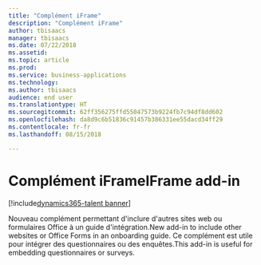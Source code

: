 ```yaml
---
title: "Complément iFrame"
description: "Complément iFrame"
author: tbisaacs
manager: tbisaacs
ms.date: 07/22/2018
ms.assetid: 
ms.topic: article
ms.prod: 
ms.service: business-applications
ms.technology: 
ms.author: tbisaacs
audience: end user
ms.translationtype: HT
ms.sourcegitcommit: 62ff356275ffd55047573b9224fb7c94df8dd602
ms.openlocfilehash: da8d9c6b51836c91457b386331ee55dacd34ff29
ms.contentlocale: fr-fr
ms.lasthandoff: 08/15/2018

---
```

#  <a name="iframe-add-in"></a><span data-ttu-id="92468-103">Complément iFrame</span><span class="sxs-lookup"><span data-stu-id="92468-103">IFrame add-in</span></span> 

[!include[dynamics365-talent banner](../../includes/dynamics365-talent.md)]



<span data-ttu-id="92468-104">Nouveau complément permettant d'inclure d'autres sites web ou formulaires Office à un guide d'intégration.</span><span class="sxs-lookup"><span data-stu-id="92468-104">New add-in to include other websites or Office Forms in an onboarding guide.</span></span> <span data-ttu-id="92468-105">Ce complément est utile pour intégrer des questionnaires ou des enquêtes.</span><span class="sxs-lookup"><span data-stu-id="92468-105">This add-in is useful for embedding questionnaires or surveys.</span></span>

